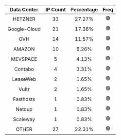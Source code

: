 | Data Center | IP Count | Percentage | Freq |
|:------------:|:--------:|:-----------:|:-----:|
| HETZNER | 33 | 27.27% | 🟢 |
| Google-Cloud | 21 | 17.36% | 🟢 |
| OVH | 14 | 11.57% | 🟢 |
| AMAZON | 10 | 8.26% | 🟢 |
| MEVSPACE | 5 | 4.13% | 🟢 |
| Contabo | 4 | 3.31% | 🟢 |
| LeaseWeb | 2 | 1.65% | 🟢 |
| Vultr | 2 | 1.65% | 🟢 |
| Fasthosts | 1 | 0.83% | 🟢 |
| Netcup | 1 | 0.83% | 🟢 |
| Scaleway | 1 | 0.83% | 🟢 |
| OTHER | 27 | 22.31% | 🟢 |